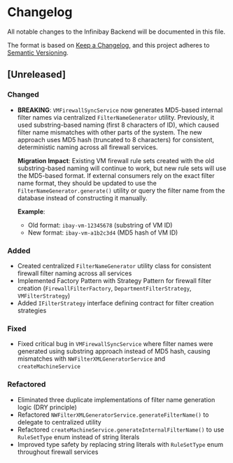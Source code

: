 # Changelog

All notable changes to the Infinibay Backend will be documented in this file.

The format is based on [Keep a Changelog](https://keepachangelog.com/en/1.0.0/),
and this project adheres to [Semantic Versioning](https://semver.org/spec/v2.0.0.html).

## [Unreleased]

### Changed

- **BREAKING**: `VMFirewallSyncService` now generates MD5-based internal filter names via centralized `FilterNameGenerator` utility. Previously, it used substring-based naming (first 8 characters of ID), which caused filter name mismatches with other parts of the system. The new approach uses MD5 hash (truncated to 8 characters) for consistent, deterministic naming across all firewall services.

  **Migration Impact**: Existing VM firewall rule sets created with the old substring-based naming will continue to work, but new rule sets will use the MD5-based format. If external consumers rely on the exact filter name format, they should be updated to use the `FilterNameGenerator.generate()` utility or query the filter name from the database instead of constructing it manually.

  **Example**:
  - Old format: `ibay-vm-12345678` (substring of VM ID)
  - New format: `ibay-vm-a1b2c3d4` (MD5 hash of VM ID)

### Added

- Created centralized `FilterNameGenerator` utility class for consistent firewall filter naming across all services
- Implemented Factory Pattern with Strategy Pattern for firewall filter creation (`FirewallFilterFactory`, `DepartmentFilterStrategy`, `VMFilterStrategy`)
- Added `IFilterStrategy` interface defining contract for filter creation strategies

### Fixed

- Fixed critical bug in `VMFirewallSyncService` where filter names were generated using substring approach instead of MD5 hash, causing mismatches with `NWFilterXMLGeneratorService` and `createMachineService`

### Refactored

- Eliminated three duplicate implementations of filter name generation logic (DRY principle)
- Refactored `NWFilterXMLGeneratorService.generateFilterName()` to delegate to centralized utility
- Refactored `createMachineService.generateInternalFilterName()` to use `RuleSetType` enum instead of string literals
- Improved type safety by replacing string literals with `RuleSetType` enum throughout firewall services
